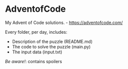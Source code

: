 # AdventofCode
My Advent of Code solutions. - https://adventofcode.com/

Every folder, per day, includes:
* Description of the puzzle (README.md)
* The code to solve the puzzle (main.py)
* The input data (input.txt)

*Be aware!*: contains spoilers
